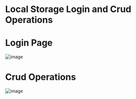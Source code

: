 # Local Storage Login and Crud Operations

# Login Page
![image](https://github.com/gulhassaan/LocalStorage_Login_Crud/assets/95604753/b15e4400-8ea6-4188-8c10-8a312d787aa6)


# Crud Operations
![image](https://github.com/gulhassaan/LocalStorage_Login_Crud/assets/95604753/aab78395-a414-49af-afd7-7114917136ab)
